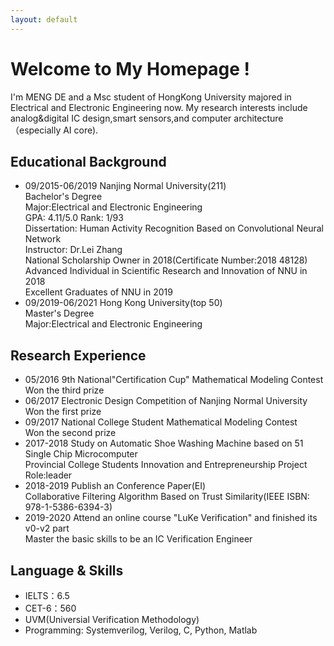 ```yaml
---
layout: default
---
```


# Welcome to My Homepage !

I'm MENG DE and a Msc student of HongKong University majored in Electrical and Electronic Engineering now.
My research interests include analog&digital IC design,smart sensors,and computer architecture（especially AI core).


## Educational Background
* 09/2015-06/2019  Nanjing Normal University(211)<br />
  Bachelor's Degree<br />
  Major:Electrical and Electronic Engineering<br />
  GPA: 4.11/5.0    Rank: 1/93<br />
  Dissertation: Human Activity Recognition Based on Convolutional Neural Network<br />
  Instructor: Dr.Lei Zhang<br />
  National Scholarship Owner in 2018(Certificate Number:2018 48128)<br />
  Advanced Individual in Scientific Research and Innovation of NNU in 2018<br />
  Excellent Graduates of NNU in 2019
* 09/2019-06/2021 Hong Kong University(top 50)<br />
  Master's Degree<br />
  Major:Electrical and Electronic Engineering<br />
 
## Research Experience
* 05/2016    9th National"Certification Cup" Mathematical Modeling Contest<br />
  Won the third prize<br />
* 06/2017    Electronic Design Competition of Nanjing Normal University<br />
  Won the first prize<br />
* 09/2017    National College Student Mathematical Modeling Contest<br />
  Won the second prize<br />  
* 2017-2018  Study on Automatic Shoe Washing Machine based on 51 Single Chip Microcomputer<br />
  Provincial College Students Innovation and Entrepreneurship Project<br />
  Role:leader<br />
* 2018-2019  Publish an Conference Paper(EI)<br />
  Collaborative Filtering Algorithm Based on Trust Similarity(IEEE ISBN: 978-1-5386-6394-3)<br />
* 2019-2020 Attend an online course "LuKe Verification" and finished its v0-v2 part<br />
  Master the basic skills to be an IC Verification Engineer<br />
  
  
## Language & Skills
* IELTS：6.5<br />
* CET-6：560<br />
* UVM(Universial Verification Methodology)<br />
* Programming: Systemverilog, Verilog, C, Python, Matlab<br />






